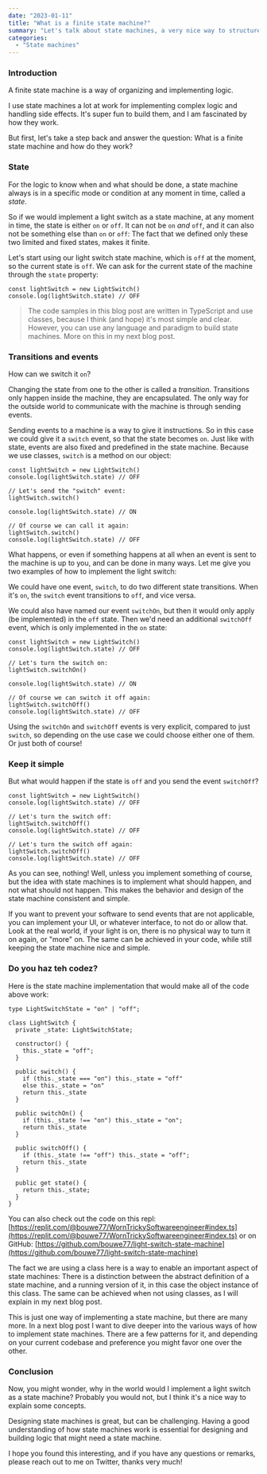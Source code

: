 ```yaml
---
date: "2023-01-11"
title: "What is a finite state machine?"
summary: "Let's talk about state machines, a very nice way to structure application logic."
categories:
  - "State machines"
---
```


### Introduction

A finite state machine is a way of organizing and implementing logic.

I use state machines a lot at work for implementing complex logic and handling side effects. It's super fun to build them, and I am fascinated by how they work.

But first, let's take a step back and answer the question: What is a finite state machine and how do they work?

### State

For the logic to know when and what should be done, a state machine always is in a specific mode or condition at any moment in time, called a _state_. 

So if we would implement a light switch as a state machine, at any moment in time, the state is either `on` or `off`. It can not be `on` _and_ `off`, and it can also not be something else than `on` or `off`: The fact that we defined only these two limited and fixed states, makes it finite.

Let's start using our light switch state machine, which is `off` at the moment, so the current state is `off`. We can ask for the current state of the machine through the `state` property:

```
const lightSwitch = new LightSwitch()
console.log(lightSwitch.state) // OFF
```

> The code samples in this blog post are written in TypeScript and use classes, because I think (and hope) it's most simple and clear. However, you can use any language and paradigm to build state machines. More on this in my next blog post.

### Transitions and events

How can we switch it `on`? 

Changing the state from one to the other is called a _transition_. Transitions only happen inside the machine, they are encapsulated. The only way for the outside world to communicate with the machine is through sending events.

Sending events to a machine is a way to give it instructions. So in this case we could give it a `switch` event, so that the state becomes `on`. Just like with state, events are also fixed and predefined in the state machine. Because we use classes, `switch` is a method on our object:

```
const lightSwitch = new LightSwitch()
console.log(lightSwitch.state) // OFF

// Let's send the "switch" event:
lightSwitch.switch()

console.log(lightSwitch.state) // ON

// Of course we can call it again:
lightSwitch.switch()
console.log(lightSwitch.state) // OFF
```

What happens, or even if something happens at all when an event is sent to the machine is up to you, and can be done in many ways. Let me give you two examples of how to implement the light switch:

We could have one event, `switch`, to do two different state transitions. When it's `on`, the `switch` event transitions to `off`, and vice versa.

We could also have named our event `switchOn`, but then it would only apply (be implemented) in the `off` state. Then we'd need an additional `switchOff` event, which is only implemented in the `on` state:

```
const lightSwitch = new LightSwitch()
console.log(lightSwitch.state) // OFF

// Let's turn the switch on:
lightSwitch.switchOn()

console.log(lightSwitch.state) // ON

// Of course we can switch it off again:
lightSwitch.switchOff()
console.log(lightSwitch.state) // OFF
```

Using the `switchOn` and `switchOff` events is very explicit, compared to just `switch`, so depending on the use case we could choose either one of them. Or just both of course!

### Keep it simple

But what would happen if the state is `off` and you send the event `switchOff`?

```
const lightSwitch = new LightSwitch()
console.log(lightSwitch.state) // OFF

// Let's turn the switch off:
lightSwitch.switchOff()
console.log(lightSwitch.state) // OFF

// Let's turn the switch off again:
lightSwitch.switchOff()
console.log(lightSwitch.state) // OFF
```

As you can see, nothing! Well, unless you implement something of course, but the idea with state machines is to implement what should happen, and not what should not happen. This makes the behavior and design of the state machine consistent and simple.

If you want to prevent your software to send events that are not applicable, you can implement your UI, or whatever interface, to not do or allow that. Look at the real world, if your light is on, there is no physical way to turn it on again, or "more" on. The same can be achieved in your code, while still keeping the state machine nice and simple.

### Do you haz teh codez?

Here is the state machine implementation that would make all of the code above work:

```
type LightSwitchState = "on" | "off";

class LightSwitch {
  private _state: LightSwitchState;

  constructor() {
    this._state = "off";
  }

  public switch() {
    if (this._state === "on") this._state = "off"
    else this._state = "on"
    return this._state
  }
  
  public switchOn() {
    if (this._state !== "on") this._state = "on";
    return this._state
  }

  public switchOff() {
    if (this._state !== "off") this._state = "off";
    return this._state
  }

  public get state() {
    return this._state;
  }
}
```

You can also check out the code on this repl: [https://replit.com/@bouwe77/WornTrickySoftwareengineer#index.ts](https://replit.com/@bouwe77/WornTrickySoftwareengineer#index.ts) or on GitHub: [https://github.com/bouwe77/light-switch-state-machine](https://github.com/bouwe77/light-switch-state-machine)

The fact we are using a class here is a way to enable an important aspect of state machines: There is a distinction between the abstract definition of a state machine, and a running version of it, in this case the object instance of this class. The same can be achieved when not using classes, as I will explain in my next blog post.

This is just one way of implementing a state machine, but there are many more. In a next blog post I want to dive deeper into the various ways of how to implement state machines. There are a few patterns for it, and depending on your current codebase and preference you might favor one over the other.

### Conclusion

Now, you might wonder, why in the world would I implement a light switch as a state machine? Probably you would not, but I think it's a nice way to explain some concepts.

Designing state machines is great, but can be challenging. Having a good understanding of how state machines work is essential for designing and building logic that might need a state machine.

I hope you found this interesting, and if you have any questions or remarks, please reach out to me on Twitter, thanks very much!




